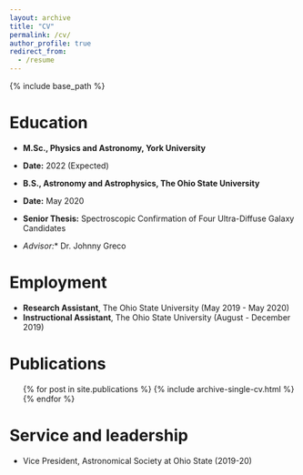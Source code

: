```yaml
---
layout: archive
title: "CV"
permalink: /cv/
author_profile: true
redirect_from:
  - /resume
---
```


{% include base_path %}

Education
======
* **M.Sc., Physics and Astronomy, York University**
* **Date:** 2022 (Expected)

* **B.S., Astronomy and Astrophysics, The Ohio State University**
* **Date:** May 2020
* **Senior Thesis:** Spectroscopic Confirmation of Four Ultra-Diffuse Galaxy Candidates
* **Advisor*:** Dr. Johnny Greco

Employment
======
* **Research Assistant**, The Ohio State University (May 2019 - May 2020)
* **Instructional Assistant**, The Ohio State University (August - December 2019)

Publications
======
  <ul>{% for post in site.publications %}
    {% include archive-single-cv.html %}
  {% endfor %}</ul>

Service and leadership
======
* Vice President, Astronomical Society at Ohio State (2019-20)
